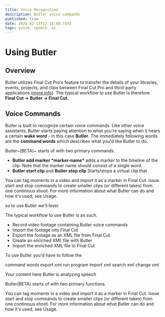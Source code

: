 ```yaml
---
title: Voice Recognition
description: Butler voice commands
published: true
date: 2020-02-13T12:18:08.734Z
tags: voice, speech, ai
---
```


# Using Butler

## Overview

Butler utilizes Final Cut Pro's feature to transfer the details of your libraries, events, projects, and clips between Final Cut Pro and third-party applications ([more info](https://support.apple.com/guide/final-cut-pro/use-xml-to-transfer-projects-verdbd66ae/mac)). The typical workflow to use Butler is therefore **Final Cut &rarr; Butler &rarr; Final Cut.**


## Voice Commands

Butler is built to recognize certain voice commands. Like other voice assistants, Butler starts paying attention to what you're saying when it hears a certain **wake word** - in this case **Butler**. The immediately following words are the **command words** which describes what you'd like Butler to do.

Butler~(BETA)~ starts of with two primary commands.
- **Butler add marker \*marker-name\*** adds a marker to the timeline of the clip. Note that the marker name should consist of a single word.
- **Butler start clip** and **Butler stop clip** Starts/stops a virtual clip that 

You can tag moments in a video and import it as a marker in Final Cut.
Issue start and stop commands to create smaller clips (or different takes) from one continious shoot.
For more information about what Butler can do and how it's used, see Usage.

so to use Butler we'll lever

The typical workflow to use Butler is as such.

- Record video footage containing Butler voice commands
- Import the footage into Final Cut
- Export the footage as an XML file from Final Cut
- Create an enriched XML file with Butler
- Import the enriched XML file to Final Cut

To use Butler you'd have to follow the 

command words
export xml
run program
import xml
search xml
change xml



Your content here
Butler is analyzing speech

Butler(BETA) starts of with two primary functions.

You can tag moments in a video and import it as a marker in Final Cut.
Issue start and stop commands to create smaller clips (or different takes) from one continious shoot.
For more information about what Butler can do and how it's used, see Usage.